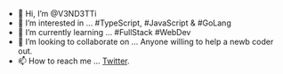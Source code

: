 - 👋 Hi, I’m @V3ND3TTi
- 👀 I’m interested in ... #TypeScript, #JavaScript & #GoLang
- 🌱 I’m currently learning ... #FullStack #WebDev
- 💞️ I’m looking to collaborate on ... Anyone willing to help a newb coder out. 
- 📫 How to reach me ... <a href="https://www.twitter.com/V3ND3TTi">Twitter</a>.

<!---
V3ND3TTi/V3ND3TTi is a ✨ special ✨ repository because its `README.md` (this file) appears on your GitHub profile.
You can click the Preview link to take a look at your changes.
--->
